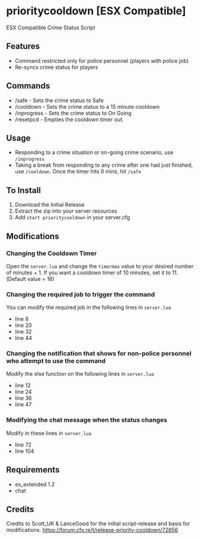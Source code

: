 # prioritycooldown [ESX Compatible]
ESX Compatible Crime Status Script

## Features
* Command restricted only for police personnel (players with police job)
* Re-syncs crime status for players

## Commands
- /safe - Sets the crime status to Safe
- /cooldown - Sets the crime status to a 15 minute cooldown
- /inprogress - Sets the crime status to On Going
- /resetpcd - Empties the cooldown timer out. 

## Usage
- Responding to a crime situation or on-going crime scenario, use ```/inprogress```
- Taking a break from responding to any crime after one had just finished, use ```/cooldown```. Once the timer hits 0 mins, hit ```/safe```

## To Install
1. Download the Initial Release
2. Extract the zip into your server resources
3. Add ```start prioritycooldown``` in your server.cfg

## Modifications
### Changing the Cooldown Timer
Open the ```server.lua``` and change the ```timermax``` value to your desired number of minutes + 1. If you want a cooldown timer of 10 minutes, set it to 11. (Default value = 16)
### Changing the required job to trigger the command
You can modify the required job in the following lines in ```server.lua```
- line 8
- line 20
- line 32
- line 44
### Changing the notification that shows for non-police personnel who attempt to use the command
Modify the else function on the following lines in ```server.lua```
- line 12
- line 24
- line 36
- line 47

### Modifying the chat message when the status changes
Modify in these lines in ```server.lua```
- line 72
- line 104

## Requirements
- es_extended 1.2
- chat
## Credits
Credits to Scott_UK & LanceGood for the initial script-release and basis for modifications.
https://forum.cfx.re/t/release-priority-cooldown/72856

